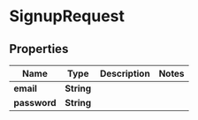 

# SignupRequest


## Properties

Name | Type | Description | Notes
------------ | ------------- | ------------- | -------------
**email** | **String** |  | 
**password** | **String** |  | 



